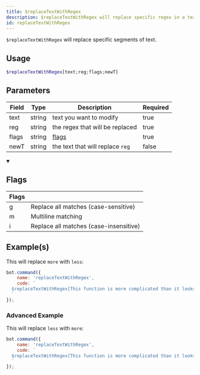 ```yaml
---
title: $replaceTextWithRegex
description: $replaceTextWithRegex will replace specific regex in a text. This works similar as $replaceText.
id: replaceTextWithRegex
---
```


`$replaceTextWithRegex` will replace specific segments of text.

## Usage

```php
$replaceTextWithRegex[text;reg;flags;newT]
```

## Parameters

| Field | Type   | Description                      | Required |
|-------|--------|----------------------------------|----------|
| text  | string | text you want to modify          | true     |
| reg   | string | the regex that will be replaced  | true     |
| flags | string | [flags](#flags)                  | true     |
| newT  | string | the text that will replace `reg` | false    |

<details open>
  <summary><h2> Flags </h2></summary>

| Flags |                                        |
|-------|----------------------------------------|
| g     | Replace all matches (case-sensitive)   |
| m     | Multiline matching                     |
| i     | Replace all matches (case-insensitive) |

</details>

## Example(s)

This will replace `more` with `less`:

```javascript
bot.command({
    name: 'replaceTextWithRegex',
    code: `
  $replaceTextWithRegex[This function is more complicated than it looks.;more;g;less]
  `
});  
```

### Advanced Example

This will replace `less` with `more`:

```javascript
bot.command({
    name: 'replaceTextWithRegex',
    code: `
  $replaceTextWithRegex[This function is more complicated than it looks.;lESs;i;more]
  `
});  
```